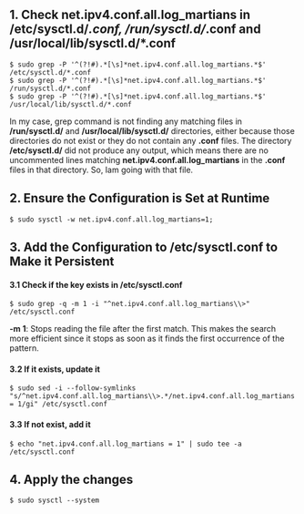 ## 1. Check net.ipv4.conf.all.log_martians in /etc/sysctl.d/*.conf, /run/sysctl.d/*.conf and /usr/local/lib/sysctl.d/*.conf
    $ sudo grep -P '^(?!#).*[\s]*net.ipv4.conf.all.log_martians.*$' /etc/sysctl.d/*.conf
    $ sudo grep -P '^(?!#).*[\s]*net.ipv4.conf.all.log_martians.*$' /run/sysctl.d/*.conf
    $ sudo grep -P '^(?!#).*[\s]*net.ipv4.conf.all.log_martians.*$' /usr/local/lib/sysctl.d/*.conf

In my case, grep command is not finding any matching files in **/run/sysctl.d/** and **/usr/local/lib/sysctl.d/** directories, either because those directories do not exist or they do not contain any **.conf** files. The directory **/etc/sysctl.d/** did not produce any output, which means there are no uncommented lines matching **net.ipv4.conf.all.log_martians** in the **.conf** files in that directory. So, Iam going with that file.

## 2. Ensure the Configuration is Set at Runtime
    $ sudo sysctl -w net.ipv4.conf.all.log_martians=1;

## 3. Add the Configuration to /etc/sysctl.conf to Make it Persistent

#### 3.1 Check if the key exists in /etc/sysctl.conf
    $ sudo grep -q -m 1 -i "^net.ipv4.conf.all.log_martians\\>" /etc/sysctl.conf

**-m 1**: Stops reading the file after the first match. This makes the search more efficient since it stops as soon as it finds the first occurrence of the pattern.

#### 3.2 If it exists, update it
    $ sudo sed -i --follow-symlinks "s/^net.ipv4.conf.all.log_martians\\>.*/net.ipv4.conf.all.log_martians = 1/gi" /etc/sysctl.conf

#### 3.3 If not exist, add it
    $ echo "net.ipv4.conf.all.log_martians = 1" | sudo tee -a /etc/sysctl.conf

## 4. Apply the changes
    $ sudo sysctl --system
    
